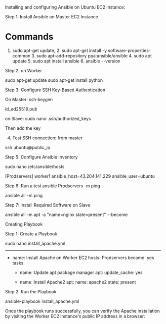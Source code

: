 Installing and configuring Ansible on Ubuntu EC2 instance: 


Step 1: Install Ansible on Master EC2 Instance

# Commands
1. sudo apt-get update, 2. sudo apt-get install -y software-properties-common 3. sudo apt-add-repository  ppa:ansible/ansible 4. sudo apt update 5. sudo apt install ansible 6. ansible --version

Step 2: on Worker 

sudo apt-get update
sudo apt-get install python

Step 3: Configure SSH Key-Based Authentication

On Master: ssh-keygen  

id_ed25519.pub

on Slave: sudo nano .ssh/authorized_keys 

Then add the key

4. Test SSH connection: from master 

ssh ubuntu@public_ip

Step 5: Configure Ansible Inventory

sudo nano /etc/ansible/hosts

[Prodservers]
worker1 ansible_host=43.204.141.229 ansible_user=ubuntu

Step 6: Run a test
ansible Prodservers -m ping

ansible all -m ping

Step 7: Install Required Software on Slave

ansible all -m apt -a "name=nginx state=present" --become


Creating Playbook

Step 1: Create a Playbook

sudo nano install_apache.yml

---
- name: Install Apache on Worker EC2
  hosts: Prodservers
  become: yes
  tasks:
    - name: Update apt package manager
      apt:
        update_cache: yes

    - name: Install Apache2
      apt:
        name: apache2
        state: present


Step 2: Run the Playbook

ansible-playbook install_apache.yml

Once the playbook runs successfully, you can verify the Apache installation by visiting the Worker EC2 instance's public IP address in a browser: